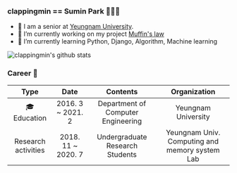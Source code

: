 ### clappingmin == Sumin Park 👏👏👏
<!--
**clappingmin/clappingmin** is a ✨ _special_ ✨ repository because its `README.md` (this file) appears on your GitHub profile.

Here are some ideas to get you started:
-->
- 📘 I am a senior at [Yeungnam University](http://www.yu.ac.kr/_korean/main/index.php).
- 🔭 I’m currently working on my project [Muffin's law](https://github.com/dmswl0311/term_project)
- 🌱 I’m currently learning Python, Django, Algorithm, Machine learning

![clappingmin's github stats](https://github-readme-stats.vercel.app/api?username=clappingmin&theme=default&show_icons=true)<br/>


### Career 👀
|         Type        |       Date       |             Contents            |                  Organization                 |
|:-------------------:|:----------------:|:-------------------------------:|:---------------------------------------------:|
|     🎓 Education     |  2016. 3 ~ 2021. 2 |  Department of Computer Engineering |              Yeungnam University              |
| Research activities | 2018. 11 ~ 2020. 7 | Undergraduate Research Students | Yeungnam Univ. Computing and memory system Lab |

<!--
## clappingmin's solved.ac tier
[![solved.ac tier](http://mazassumnida.wtf/api/generate_badge?boj=clappingmin)](https://solved.ac/clappingmin)<br/>
-->

